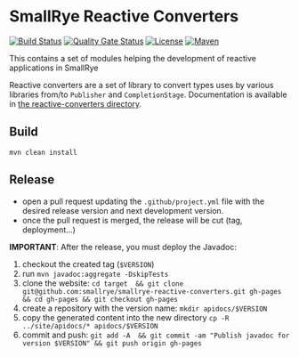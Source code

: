 # SmallRye Reactive Converters

[![Build Status](https://github.com/smallrye/smallrye-reactive-converters/workflows/SmallRye%20Build/badge.svg?branch=main)]( https://github.com/smallrye/smallrye-reactive-converters/actions?query=workflow%3A%22SmallRye+Build%22)
[![Quality Gate Status](https://sonarcloud.io/api/project_badges/measure?project=smallrye_smallrye-reactive-converters&metric=alert_status)](https://sonarcloud.io/dashboard?id=smallrye_smallrye-reactive-converters)
[![License](https://img.shields.io/github/license/smallrye/smallrye-fault-tolerance.svg)](http://www.apache.org/licenses/LICENSE-2.0)
[![Maven](https://img.shields.io/maven-central/v/io.smallrye.reactive/smallrye-reactive-utilities-projects?color=green)]()

This contains a set of modules helping the development of reactive applications in SmallRye 

Reactive converters are a set of library to convert types uses by various libraries from/to `Publisher` and `CompletionStage`.
Documentation is available in [the reactive-converters directory](./reactive-converters/readme.adoc).

## Build

`mvn clean install`

## Release

- open a pull request updating the `.github/project.yml` file with the desired release version and next development version.
- once the pull request is merged, the release will be cut (tag, deployment...)

**IMPORTANT**: After the release, you must deploy the Javadoc:

1. checkout the created tag (`$VERSION`)
2. run `mvn javadoc:aggregate -DskipTests`
3. clone the website: `cd target  && git clone git@github.com:smallrye/smallrye-reactive-converters.git gh-pages  && cd gh-pages && git checkout gh-pages`
4. create a repository with the version name: `mkdir apidocs/$VERSION`
5. copy the generated content into the new directory `cp -R ../site/apidocs/* apidocs/$VERSION`
6. commit and push: `git add -A  && git commit -am "Publish javadoc for version $VERSION" && git push origin gh-pages`

